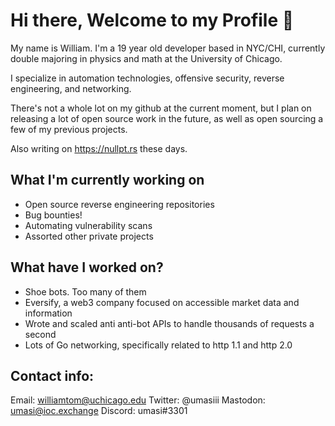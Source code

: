 # Hi there, Welcome to my Profile 👋

My name is William. I'm a 19 year old developer based in NYC/CHI, currently double majoring in physics and math at the University of Chicago.

I specialize in automation technologies, offensive security, reverse engineering, and networking.

There's not a whole lot on my github at the current moment, but I plan on releasing a lot of open source work in the future, as well as open sourcing a few of my previous projects.

Also writing on https://nullpt.rs these days.

## What I'm currently working on
- Open source reverse engineering repositories
- Bug bounties!
- Automating vulnerability scans
- Assorted other private projects

## What have I worked on?
- Shoe bots. Too many of them
- Eversify, a web3 company focused on accessible market data and information
- Wrote and scaled anti anti-bot APIs to handle thousands of requests a second
- Lots of Go networking, specifically related to http 1.1 and http 2.0

## Contact info:
Email: williamtom@uchicago.edu
Twitter: @umasiii
Mastodon: umasi@ioc.exchange
Discord: umasi#3301
